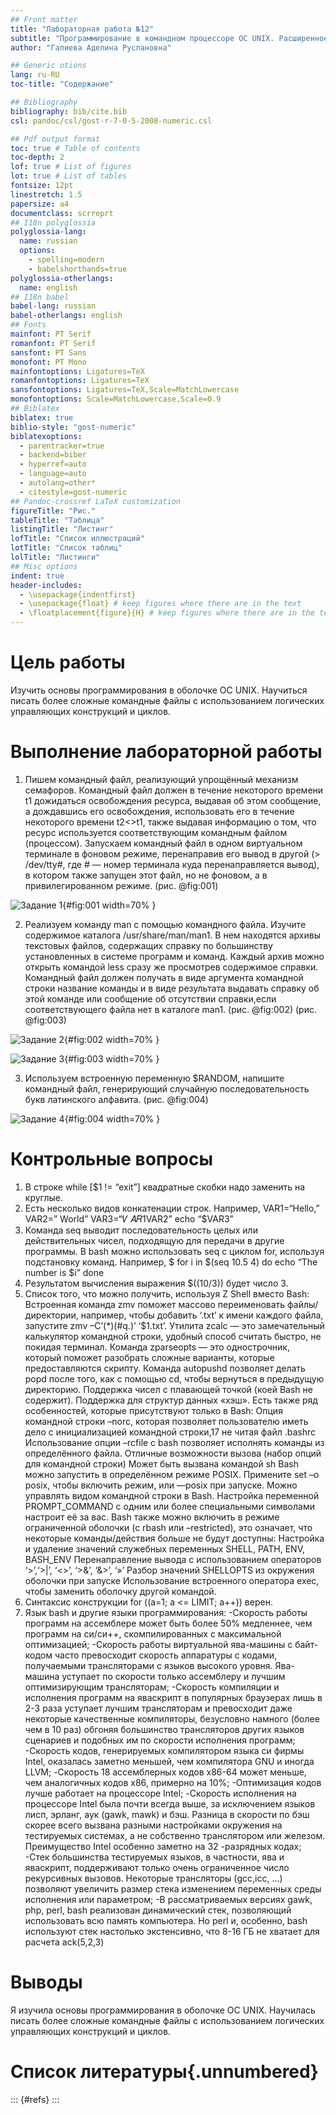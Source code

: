```yaml
---
## Front matter
title: "Лабораторная работа №12"
subtitle: "Программирование в командном процессоре ОС UNIX. Расширенное программирование"
author: "Галиева Аделина Руслановна"

## Generic otions
lang: ru-RU
toc-title: "Содержание"

## Bibliography
bibliography: bib/cite.bib
csl: pandoc/csl/gost-r-7-0-5-2008-numeric.csl

## Pdf output format
toc: true # Table of contents
toc-depth: 2
lof: true # List of figures
lot: true # List of tables
fontsize: 12pt
linestretch: 1.5
papersize: a4
documentclass: scrreprt
## I18n polyglossia
polyglossia-lang:
  name: russian
  options:
	- spelling=modern
	- babelshorthands=true
polyglossia-otherlangs:
  name: english
## I18n babel
babel-lang: russian
babel-otherlangs: english
## Fonts
mainfont: PT Serif
romanfont: PT Serif
sansfont: PT Sans
monofont: PT Mono
mainfontoptions: Ligatures=TeX
romanfontoptions: Ligatures=TeX
sansfontoptions: Ligatures=TeX,Scale=MatchLowercase
monofontoptions: Scale=MatchLowercase,Scale=0.9
## Biblatex
biblatex: true
biblio-style: "gost-numeric"
biblatexoptions:
  - parentracker=true
  - backend=biber
  - hyperref=auto
  - language=auto
  - autolang=other*
  - citestyle=gost-numeric
## Pandoc-crossref LaTeX customization
figureTitle: "Рис."
tableTitle: "Таблица"
listingTitle: "Листинг"
lofTitle: "Список иллюстраций"
lotTitle: "Список таблиц"
lolTitle: "Листинги"
## Misc options
indent: true
header-includes:
  - \usepackage{indentfirst}
  - \usepackage{float} # keep figures where there are in the text
  - \floatplacement{figure}{H} # keep figures where there are in the text
---
```


# Цель работы


Изучить основы программирования в оболочке ОС UNIX. Научиться писать более сложные командные файлы с использованием логических управляющих конструкций и циклов.


# Выполнение лабораторной работы


1. Пишем командный файл, реализующий упрощённый механизм семафоров. Командный файл должен в течение некоторого времени t1 дожидаться освобождения ресурса, выдавая об этом сообщение, а дождавшись его освобождения, использовать его в течение некоторого времени t2<>t1, также выдавая информацию о том, что ресурс используется соответствующим командным файлом (процессом). Запускаем командный файл в одном виртуальном терминале в фоновом режиме, перенаправив его вывод в другой (> /dev/tty#, где # — номер терминала куда перенаправляется вывод), в котором также запущен этот файл, но не фоновом, а в привилегированном режиме. (рис. @fig:001) 


![Задание 1](image/1.png){#fig:001 width=70% }


2. Реализуем команду man с помощью командного файла. Изучите содержимое каталога /usr/share/man/man1. В нем находятся архивы текстовых файлов, содержащих справку по большинству установленных в системе программ и команд. Каждый архив можно открыть командой less сразу же просмотрев содержимое справки. Командный файл должен получать в виде аргумента командной строки название команды и в виде
результата выдавать справку об этой команде или сообщение об отсутствии справки,если соответствующего файла нет в каталоге man1. (рис. @fig:002) (рис. @fig:003) 


![Задание 2](image/2.png){#fig:002 width=70% }

![Задание 3](image/3.png){#fig:003 width=70% }


3. Используем встроенную переменную $RANDOM, напишите командный файл, генерирующий случайную последовательность букв латинского алфавита. (рис. @fig:004) 


![Задание 4](image/4.png){#fig:004 width=70% }


# Контрольные вопросы


1. В строке while [$1 != “exit”] квадратные скобки надо заменить на круглые.
2. Есть несколько видов конкатенации строк. Например, VAR1=“Hello,” VAR2=” World” VAR3=“𝑉 𝐴𝑅1VAR2” echo “$VAR3”
3. Команда seq выводит последовательность целых или действительных чисел, подходящую для передачи в другие программы. В bash можно использовать seq с циклом for, используя подстановку команд. Например, $ for i in $(seq 10.5 4) do echo “The number is $i” done
4. Результатом вычисления выражения $((10/3)) будет число 3.
5. Список того, что можно получить, используя Z Shell вместо Bash: Встроенная команда zmv поможет массово переименовать файлы/директории, например, чтобы добавить ‘.txt’ к имени каждого файла, запустите zmv –C’(*)(#q.)’ ‘$1.txt’. Утилита zcalc — это замечательный калькулятор командной строки, удобный способ считать быстро, не покидая терминал. Команда zparseopts — это однострочник, который поможет разобрать сложные варианты, которые предоставляются скрипту. Команда autopushd позволяет делать popd после того, как с помощью cd, чтобы вернуться в предыдущую директорию. Поддержка чисел с плавающей точкой (коей Bash не содержит). Поддержка для структур данных «хэш». Есть также ряд особенностей, которые присутствуют только в Bash: Опция командной строки –norc, которая позволяет пользователю иметь дело с инициализацией командной строки,17 не читая файл .bashrc Использование опции –rcfile с bash позволяет исполнять команды из определённого файла. Отличные возможности вызова (набор опций для командной строки) Может быть вызвана командой sh Bash можно запустить в определённом режиме POSIX. Примените set –o posix, чтобы включить режим, или ––posix при запуске. Можно управлять видом командной строки в Bash. Настройка переменной PROMPT_COMMAND с одним или более специальными символами настроит её за вас. Bash также можно включить в режиме ограниченной оболочки (с rbash или –restricted), это означает, что некоторые команды/действия больше не будут доступны: Настройка и удаление значений служебных переменных SHELL, PATH, ENV, BASH_ENV Перенаправление вывода с использованием операторов ‘>’,‘>|’, ‘<>’, ‘>&’, ‘&>’, ‘»’ Разбор значений SHELLOPTS из окружения оболочки при запуске Использование встроенного оператора exec, чтобы заменить оболочку другой командой.
6. Синтаксис конструкции for ((a=1; a <= LIMIT; a++)) верен.
7. Язык bash и другие языки программирования: -Скорость работы программ на ассемблере может быть более 50% медленнее, чем программ на си/си++, скомпилированных с максимальной оптимизацией; -Скорость работы виртуальной ява-машины с байт-кодом часто превосходит скорость аппаратуры с кодами, получаемыми трансляторами с языков высокого уровня. Ява-машина уступает по скорости только ассемблеру и лучшим оптимизирующим трансляторам; -Скорость компиляции и исполнения программ на яваскрипт в популярных браузерах лишь в 2-3 раза уступает лучшим трансляторам и превосходит даже некоторые качественные компиляторы, безусловно намного (более чем в 10 раз) обгоняя большинство трансляторов других языков сценариев и подобных им по скорости исполнения программ; -Скорость кодов, генерируемых компилятором языка си фирмы Intel, оказалась заметно меньшей, чем компилятора GNU и иногда LLVM; -Скорость 18 ассемблерных кодов x86-64 может меньше, чем аналогичных кодов x86, примерно на 10%; -Оптимизация кодов лучше работает на процессоре Intel; -Скорость исполнения на процессоре Intel была почти всегда выше, за исключением языков лисп, эрланг, аук (gawk, mawk) и бэш. Разница в скорости по бэш скорее всего вызвана разными настройками окружения на тестируемых системах, а не собственно транслятором или железом. Преимущество Intel особенно заметно на 32 -разрядных кодах; -Стек большинства тестируемых языков, в частности, ява и яваскрипт, поддерживают только очень ограниченное число рекурсивных вызовов. Некоторые трансляторы (gcc,icc, ...) позволяют увеличить размер стека изменением переменных среды исполнения или параметром; -В рассматриваемых версиях gawk, php, perl, bash реализован динамический стек, позволяющий использовать всю память компьютера. Но perl и, особенно, bash используют стек настолько экстенсивно, что 8-16 ГБ не хватает для расчета ack(5,2,3)


# Выводы


Я изучила основы программирования в оболочке ОС UNIX. Научилась писать более сложные командные файлы с использованием логических управляющих конструкций и циклов.


# Список литературы{.unnumbered}

::: {#refs}
:::
